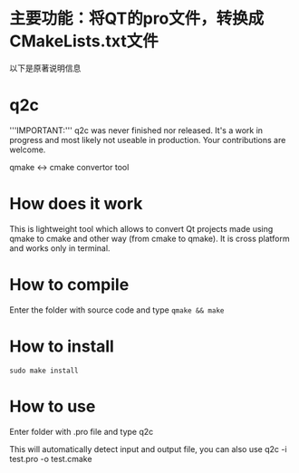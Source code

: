 主要功能：将QT的pro文件，转换成CMakeLists.txt文件
=====
以下是原著说明信息

q2c
===

'''IMPORTANT:''' q2c was never finished nor released. It's a work in progress and most likely not useable in production. Your contributions are welcome.

qmake &lt;-> cmake convertor tool


How does it work
=================

This is lightweight tool which allows to convert Qt projects made using qmake to
cmake and other way (from cmake to qmake). It is cross platform and works only
in terminal.

How to compile
===============

Enter the folder with source code and type `qmake && make`


How to install
===============
    sudo make install

How to use
===========

Enter folder with .pro file and type
    q2c

This will automatically detect input and output file, you can also use
    q2c -i test.pro -o test.cmake

